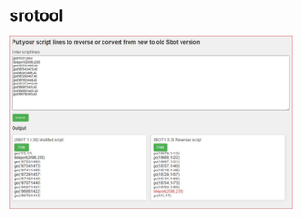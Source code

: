 # srotool
![alt text](https://raw.githubusercontent.com/mn0unreal/srotool/master/exmple/edit-reverse-sbot-scripts.JPG?raw=true)
